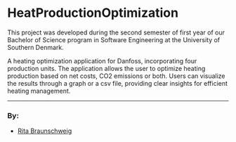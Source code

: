 # HeatProductionOptimization

This project was developed during the second semester of first year of our Bachelor of Science program in Software Engineering at the University of Southern Denmark.

A heating optimization application for Danfoss, incorporating four production units. The application allows the user to optimize heating production based on net costs, CO2 emissions or both. Users can visualize the results through a graph or a csv file, providing clear insights for efficient heating management.
___
### By:

- [Rita Braunschweig](https://github.com/pastelnata)